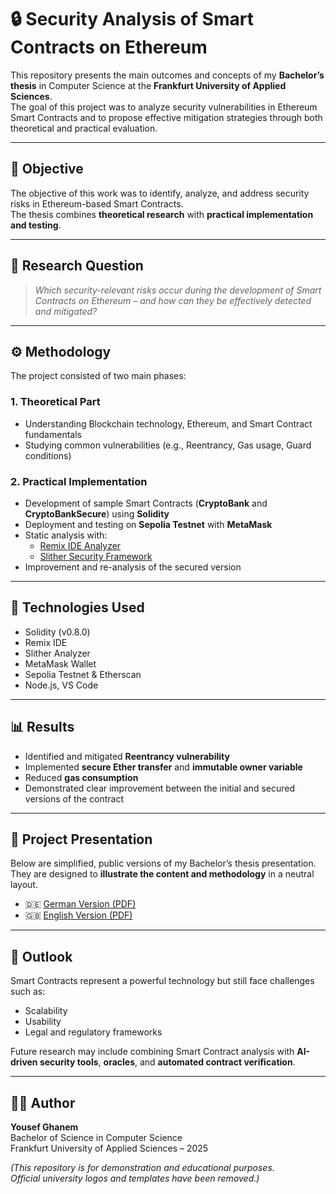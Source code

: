 # 🔒 Security Analysis of Smart Contracts on Ethereum

This repository presents the main outcomes and concepts of my **Bachelor’s thesis** in Computer Science at the **Frankfurt University of Applied Sciences**.  
The goal of this project was to analyze security vulnerabilities in Ethereum Smart Contracts and to propose effective mitigation strategies through both theoretical and practical evaluation.

---

## 🎯 Objective

The objective of this work was to identify, analyze, and address security risks in Ethereum-based Smart Contracts.  
The thesis combines **theoretical research** with **practical implementation and testing**.

---

## 🧠 Research Question

> *Which security-relevant risks occur during the development of Smart Contracts on Ethereum – and how can they be effectively detected and mitigated?*

---

## ⚙️ Methodology

The project consisted of two main phases:

### **1. Theoretical Part**
- Understanding Blockchain technology, Ethereum, and Smart Contract fundamentals  
- Studying common vulnerabilities (e.g., Reentrancy, Gas usage, Guard conditions)

### **2. Practical Implementation**
- Development of sample Smart Contracts (**CryptoBank** and **CryptoBankSecure**) using **Solidity**  
- Deployment and testing on **Sepolia Testnet** with **MetaMask**  
- Static analysis with:
  - [Remix IDE Analyzer](https://remix-ide.readthedocs.io/)
  - [Slither Security Framework](https://github.com/crytic/slither)
- Improvement and re-analysis of the secured version

---

## 🧩 Technologies Used

- Solidity (v0.8.0)
- Remix IDE
- Slither Analyzer
- MetaMask Wallet
- Sepolia Testnet & Etherscan
- Node.js, VS Code

---

## 📊 Results

- Identified and mitigated **Reentrancy vulnerability**
- Implemented **secure Ether transfer** and **immutable owner variable**
- Reduced **gas consumption**
- Demonstrated clear improvement between the initial and secured versions of the contract

---

## 📘 Project Presentation

Below are simplified, public versions of my Bachelor’s thesis presentation.  
They are designed to **illustrate the content and methodology** in a neutral layout.

- 🇩🇪 [German Version (PDF)](./presentation/Bachelorarbeit_Presentation_Public_DE.pdf)  
- 🇬🇧 [English Version (PDF)](./presentation/Bachelorarbeit_Presentation_Public_EN.pdf)

---

## 🧭 Outlook

Smart Contracts represent a powerful technology but still face challenges such as:
- Scalability  
- Usability  
- Legal and regulatory frameworks  

Future research may include combining Smart Contract analysis with **AI-driven security tools**, **oracles**, and **automated contract verification**.

---

## 🧑‍🎓 Author

**Yousef Ghanem**  
Bachelor of Science in Computer Science  
Frankfurt University of Applied Sciences – 2025  

*(This repository is for demonstration and educational purposes.  
Official university logos and templates have been removed.)*
